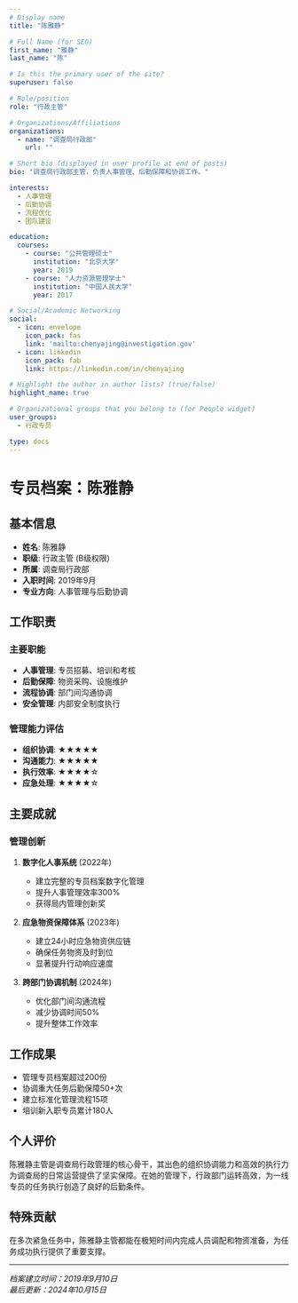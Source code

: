 ```yaml
---
# Display name
title: "陈雅静"

# Full Name (for SEO)
first_name: "雅静"
last_name: "陈"

# Is this the primary user of the site?
superuser: false

# Role/position
role: "行政主管"

# Organizations/Affiliations
organizations:
  - name: "调查局行政部"
    url: ""

# Short bio (displayed in user profile at end of posts)
bio: "调查局行政部主管，负责人事管理、后勤保障和协调工作。"

interests:
  - 人事管理
  - 后勤协调
  - 流程优化
  - 团队建设

education:
  courses:
    - course: "公共管理硕士"
      institution: "北京大学"
      year: 2019
    - course: "人力资源管理学士"
      institution: "中国人民大学"
      year: 2017

# Social/Academic Networking
social:
  - icon: envelope
    icon_pack: fas
    link: 'mailto:chenyajing@investigation.gov'
  - icon: linkedin
    icon_pack: fab
    link: https://linkedin.com/in/chenyajing

# Highlight the author in author lists? (true/false)
highlight_name: true

# Organizational groups that you belong to (for People widget)
user_groups:
  - 行政专员

type: docs
---
```


# 专员档案：陈雅静

## 基本信息

- **姓名**: 陈雅静
- **职级**: 行政主管 (B级权限)
- **所属**: 调查局行政部
- **入职时间**: 2019年9月
- **专业方向**: 人事管理与后勤协调

## 工作职责

### 主要职能
- **人事管理**: 专员招募、培训和考核
- **后勤保障**: 物资采购、设施维护
- **流程协调**: 部门间沟通协调
- **安全管理**: 内部安全制度执行

### 管理能力评估
- **组织协调**: ★★★★★
- **沟通能力**: ★★★★★
- **执行效率**: ★★★★☆
- **应急处理**: ★★★★☆

## 主要成就

### 管理创新
1. **数字化人事系统** (2022年)
   - 建立完整的专员档案数字化管理
   - 提升人事管理效率300%
   - 获得局内管理创新奖

2. **应急物资保障体系** (2023年)
   - 建立24小时应急物资供应链
   - 确保任务物资及时到位
   - 显著提升行动响应速度

3. **跨部门协调机制** (2024年)
   - 优化部门间沟通流程
   - 减少协调时间50%
   - 提升整体工作效率

## 工作成果

- 管理专员档案超过200份
- 协调重大任务后勤保障50+次
- 建立标准化管理流程15项
- 培训新入职专员累计180人

## 个人评价

陈雅静主管是调查局行政管理的核心骨干，其出色的组织协调能力和高效的执行力为调查局的日常运营提供了坚实保障。在她的管理下，行政部门运转高效，为一线专员的任务执行创造了良好的后勤条件。

## 特殊贡献

在多次紧急任务中，陈雅静主管都能在极短时间内完成人员调配和物资准备，为任务成功执行提供了重要支撑。

---

*档案建立时间：2019年9月10日*  
*最后更新：2024年10月15日*